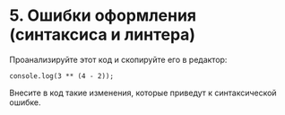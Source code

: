 # 5. Ошибки оформления (синтаксиса и линтера)
Проанализируйте этот код и скопируйте его в редактор:
```
console.log(3 ** (4 - 2));
```
Внесите в код такие изменения, которые приведут к синтаксической ошибке.